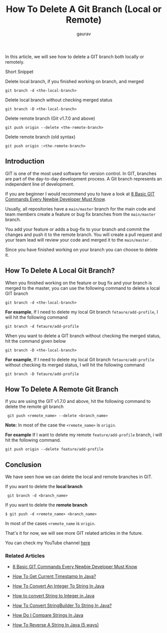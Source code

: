 ﻿---
layout: post
title: "How To Delete A Git Branch (Local or Remote)"
author: gaurav
categories: [GIT]
description: "In this article, we will see how to delete a Git Branch both locally or remotely."
---
In this article, we will see how to delete a GIT branch both locally or remotely.

Short Snippet


Delete local branch, if you finished working on branch, and merged

```git
git branch -d <the-local-branch>
```
Delete local branch without checking merged status

```git
git branch -D <the-local-branch>
```
Delete remote branch (Git v1.7.0 and above)

```git
git push origin --delete <the-remote-branch>
```

Delete remote branch (old syntax)
```git
git push origin :<the-remote-branch>
```

## Introduction

GIT is one of the most used software for version control. In GIT, branches are part of the day-to-day development process. A Git branch represents an independent line of development.

If you are beginner I would recommend you to have a look at <a target="_blank" href="https://coderolls.com/basic-git-commands/">8 Basic GIT Commands Every Newbie Developer Must Know</a>.

Usually, all repositories have a `main/master` branch for the main code and team members create a feature or bug fix branches from the `main/master` branch.

You add your feature or adds a bug-fix to your branch and commit the changes and push it to the remote branch. You will create a pull request and your team lead will review your code and merged it to the `main/master` .

Since you have finished working on your branch you can choose to delete it.

## How To Delete A Local Git Branch?

When you finished working on the feature or bug fix and your branch is merged to the master, you can use the following command to delete a local GIT branch

```git
git branch -d <the-local-branch>
```
**For example**, If I need to delete my local Git branch `fetaure/add-profile`, I will hit the following command 

```git
git branch -d fetaure/add-profile
```
When you want to delete a GIT branch without checking the merged status, hit the command given below 
```git
git branch -D <the-local-branch>
```
**For example**, If I need to delete my local Git branch `fetaure/add-profile` without checking its merged status, I will hit the following command

```git
git branch -D fetaure/add-profile
```

## How To Delete A Remote Git Branch

If you are using the GIT v1.7.0 and above, hit the following command to delete the remote git branch

```
 git push <remote_name> --delete <branch_name>
```

**Note:** In most of the case the `<remote_name>` is `origin`.

**For example** If I want to delete my remote `feature/add-profile` branch, i will hit the following command.

```
git push origin --delete feature/add-profile
```

## Conclusion

We have seen how we can delete the local and remote branches in GIT.

If you want to delete the **local branch**
```
 git branch -d <branch_name>
```
If you want to delete the **remote branch**

```
$ git push -d <remote_name> <branch_name>
```
In most of the cases `<remote_name` is `origin`.

That's it for now, we will see more GIT related articles in the future.

You can check my YouTube channel [here](https://www.youtube.com/channel/UCl31HHUdQbSHOQfc9L-wo3w)

### Related Articles

-   [8 Basic GIT Commands Every Newbie Developer Must Know](https://coderolls.com/basic-git-commands/)

-   [How To Get Current Timestamp In Java?](https://coderolls.com/how-to-get-current-timestamps-in-java/)

-   [How To Convert An Integer To String In Java](https://coderolls.com/convert-int-to-string/)
    
-   [How to convert String to Integer in Java](https://coderolls.com/convert-string-to-int/)
    
-   [How To Convert StringBuilder To String In Java?](https://coderolls.com/convert-stringbuilder-to-string-in-java/)
    
-   [How Do I Compare Strings In Java](https://coderolls.com/compare-strings-in-java/)
    
-   [How To Reverse A String In Java (5 ways)](https://coderolls.com/reverse-a-string-in-java/)

